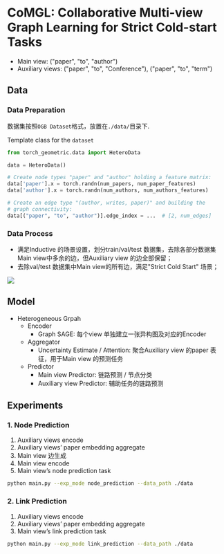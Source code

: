 # CoMGL: Collaborative Multi-view Graph Learning for Strict Cold-start Tasks

- Main view: ("paper", "to", "author")
- Auxiliary views: ("paper", "to", "Conference"), ("paper", "to", "term")

## Data 

### Data Preparation

数据集按照`OGB Dataset`格式，放置在`./data/`目录下.

Template class for the `dataset`
```python
from torch_geometric.data import HeteroData

data = HeteroData()

# Create node types "paper" and "author" holding a feature matrix:
data['paper'].x = torch.randn(num_papers, num_paper_features)
data['author'].x = torch.randn(num_authors, num_authors_features)

# Create an edge type "(author, writes, paper)" and building the
# graph connectivity:
data[("paper", "to", "author")].edge_index = ...  # [2, num_edges]

```

### Data Process

- 满足Inductive 的场景设置，划分train/val/test 数据集，去除各部分数据集Main view中多余的边，但Auxiliary view 的边全部保留；
- 去除val/test 数据集中Main view的所有边，满足"Strict Cold Start" 场景；

![](https://cdn.jsdelivr.net/gh/Zaiyun27/Imgur/img/202211132039830.png)

## Model

- Heterogeneous Grpah
    - Encoder
        - Graph SAGE: 每个view 单独建立一张异构图及对应的Encoder
    - Aggregator
        - Uncertainty Estimate / Attention: 聚合Auxiliary view 的paper 表征，用于Main view 的预测任务
    - Predictor
        - Main view Predictor: 链路预测 / 节点分类
        - Auxiliary view Predictor: 辅助任务的链路预测


## Experiments

### 1. Node Prediction

1. Auxiliary views encode
2. Auxiliary views’ paper embedding aggregate
3. Main view 边生成
4. Main view encode
5. Main view’s node prediction task

```bash
python main.py --exp_mode node_prediction --data_path ./data
```

### 2. Link Prediction

1. Auxiliary views encode
2. Auxiliary views’ paper embedding aggregate
3. Main view’s link prediction task

```bash
python main.py --exp_mode link_prediction --data_path ./data
```

